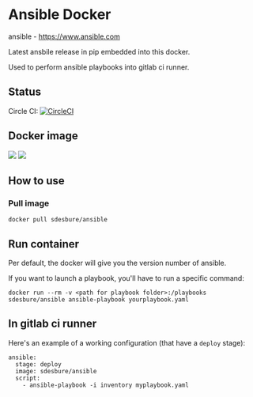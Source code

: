 # Ansible Docker

ansible - https://www.ansible.com

Latest ansbile release in pip embedded into this docker.

Used to perform ansible playbooks into gitlab ci runner.

## Status

Circle CI: [![CircleCI](https://circleci.com/gh/sdesbure/docker_yamllint/tree/master.svg?style=svg)](https://circleci.com/gh/sdesbure/docker_yamllint/tree/master)

## Docker image

[![](https://images.microbadger.com/badges/image/sdesbure/ansible.svg)](https://microbadger.com/images/sdesbure/ansible "Get your own image badge on microbadger.com")
[![](https://images.microbadger.com/badges/version/sdesbure/ansible.svg)](https://microbadger.com/images/sdesbure/ansible "Get your own version badge on microbadger.com")

## How to use

### Pull image

```
docker pull sdesbure/ansible
```

## Run container

Per default, the docker will give you the version number of ansible.

If you want to launch a playbook, you'll have to run a specific command: 

```
docker run --rm -v <path for playbook folder>:/playbooks sdesbure/ansible ansible-playbook yourplaybook.yaml
```

## In gitlab ci runner

Here's an example of a working configuration (that have a `deploy` stage):

```
ansible:
  stage: deploy
  image: sdesbure/ansible
  script:
    - ansible-playbook -i inventory myplaybook.yaml
```
